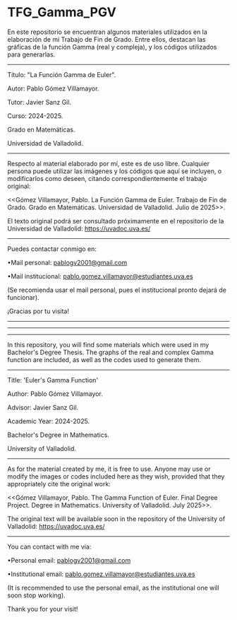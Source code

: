 # TFG_Gamma_PGV

En este repositorio se encuentran algunos materiales utilizados en la elaboración de mi Trabajo de Fin de Grado.
Entre ellos, destacan las gráficas de la función Gamma (real y compleja), y los códigos utilizados para generarlas.

-----------------------------------------------------------------

Título: "La Función Gamma de Euler".

Autor: Pablo Gómez Villamayor.

Tutor: Javier Sanz Gil.

Curso: 2024-2025.


Grado en Matemáticas.

Universidad de Valladolid.

-----------------------------------------------------------------

Respecto al material elaborado por mí, este es de uso libre. Cualquier persona puede utilizar las imágenes y los códigos que aquí se incluyen, o modificarlos como deseen, citando correspondientemente el trabajo original:  

<<Gómez Villamayor, Pablo. La Función Gamma de Euler. Trabajo de Fin de Grado. Grado en Matemáticas. Universidad de Valladolid. Julio de 2025>>. 


El texto original podrá ser consultado próximamente en el repositorio de la Universidad de Valladolid: https://uvadoc.uva.es/

-----------------------------------------------------------------

Puedes contactar conmigo en:

•Mail personal:        pablogv2001@gmail.com

•Mail institucional:   pablo.gomez.villamayor@estudiantes.uva.es 

(Se recomienda usar el mail personal, pues el institucional pronto dejará de funcionar).


¡Gracias por tu visita!


_________________________________________________________________
_________________________________________________________________
_________________________________________________________________


In this repository, you will find some materials which were used in my Bachelor's Degree Thesis. 
The graphs of the real and complex Gamma function are included, as well as the codes used to generate them.

-----------------------------------------------------------------

Title: 'Euler's Gamma Function'

Author: Pablo Gómez Villamayor.

Advisor: Javier Sanz Gil.

Academic Year: 2024-2025.


Bachelor's Degree in Mathematics.

University of Valladolid.

-----------------------------------------------------------------

As for the material created by me, it is free to use. Anyone may use or modify the images or codes included here as they wish, provided that they appropriately cite the original work: 

<<Gómez Villamayor, Pablo. The Gamma Function of Euler. Final Degree Project. Degree in Mathematics. University of Valladolid. July 2025>>.


The original text will be available soon in the repository of the University of Valladolid: https://uvadoc.uva.es/

-----------------------------------------------------------------

You can contact with me via:

•Personal email:       pablogv2001@gmail.com

•Institutional email:  pablo.gomez.villamayor@estudiantes.uva.es

(It is recommended to use the personal email, as the institutional one will soon stop working).


Thank you for your visit!

